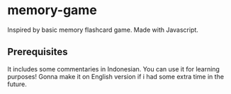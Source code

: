 # memory-game
Inspired by basic memory flashcard game. Made with Javascript.

## Prerequisites
It includes some commentaries in Indonesian. You can use it for learning purposes!
Gonna make it on English version if i had some extra time in the future.
